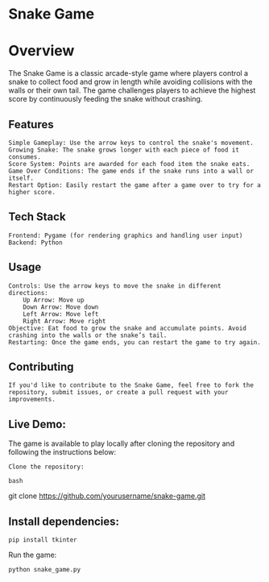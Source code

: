 # Snake Game

# Overview

The Snake Game is a classic arcade-style game where players control a snake to collect food and grow in length while avoiding collisions with the walls or their own tail. The game challenges players to achieve the highest score by continuously feeding the snake without crashing.
## Features

    Simple Gameplay: Use the arrow keys to control the snake's movement.
    Growing Snake: The snake grows longer with each piece of food it consumes.
    Score System: Points are awarded for each food item the snake eats.
    Game Over Conditions: The game ends if the snake runs into a wall or itself.
    Restart Option: Easily restart the game after a game over to try for a higher score.

## Tech Stack

    Frontend: Pygame (for rendering graphics and handling user input)
    Backend: Python

## Usage

    Controls: Use the arrow keys to move the snake in different directions:
        Up Arrow: Move up
        Down Arrow: Move down
        Left Arrow: Move left
        Right Arrow: Move right
    Objective: Eat food to grow the snake and accumulate points. Avoid crashing into the walls or the snake’s tail.
    Restarting: Once the game ends, you can restart the game to try again.

## Contributing

    If you'd like to contribute to the Snake Game, feel free to fork the repository, submit issues, or create a pull request with your improvements.

## Live Demo:

The game is available to play locally after cloning the repository and following the instructions below:

    Clone the repository:

    bash

git clone https://github.com/yourusername/snake-game.git

## Install dependencies:

    pip install tkinter

Run the game:


    python snake_game.py
